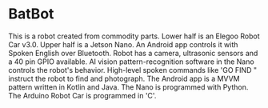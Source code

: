 # BatBot

This is a robot created from commodity parts. Lower half is an Elegoo Robot Car v3.0. Upper half is a Jetson Nano. An Android app controls it with Spoken English over Bluetooth. Robot has a camera, ultrasonic sensors and a 40 pin GPIO available. AI vision pattern-recognition software in the Nano controls the robot's behavior. High-level spoken commands like 'GO FIND <OBJECT>" instruct the robot to find and photograph. The Android app is a MVVM pattern written in Kotlin and Java. The Nano is programmed with Python. The Arduino Robot Car is programmed in 'C'.

